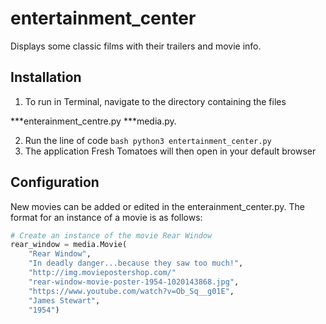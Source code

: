 # entertainment_center
Displays some classic films with their trailers and movie info. 

Installation
------------

1. To run in Terminal, navigate to the directory containing the files 

***enterainment_centre.py 
***media.py.

2. Run the line of code ```bash python3 entertainment_center.py ```
3. The application Fresh Tomatoes will then open in your default browser

Configuration
-------------

New movies can be added or edited in the enterainment_center.py. 
The format for an instance of a movie is as follows:

```python
# Create an instance of the movie Rear Window
rear_window = media.Movie(
    "Rear Window",
    "In deadly danger...because they saw too much!",
    "http://img.moviepostershop.com/"
    "rear-window-movie-poster-1954-1020143868.jpg",
    "https://www.youtube.com/watch?v=Ob_Sq__g01E",
    "James Stewart",
    "1954")
```
